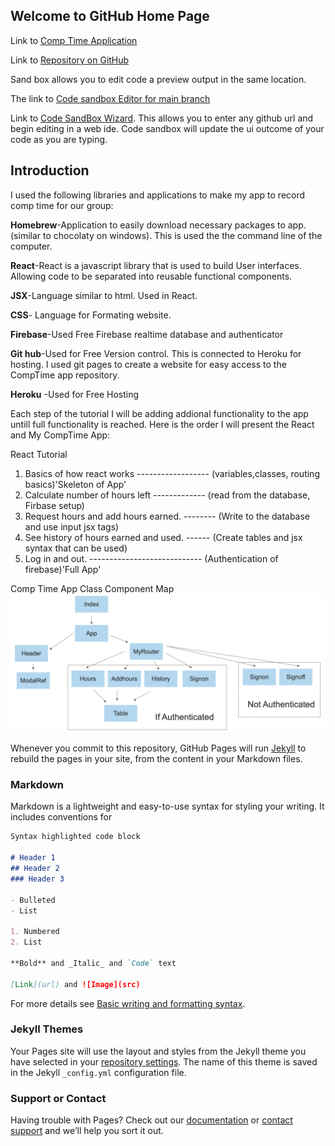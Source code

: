 ## Welcome to GitHub Home Page

Link to [Comp Time Application](https://comptimeapp.herokuapp.com/)

Link to [Repository on GitHub](https://github.com/korechia/CompTimeApp/) 

Sand box allows you to edit code a preview output in the same location.

The link to [Code sandbox Editor for main branch](https://codesandbox.io/s/github/korechia/CompTimeApp/?file=/src/App.js)


Link to [Code SandBox Wizard](https://codesandbox.io/s/github). This allows you to enter any github url and begin editing in a web ide.
Code sandbox will update the ui outcome of your code as you are typing.


## Introduction
I used the following libraries and applications to make my app to record comp time for our group:

**Homebrew**-Application to easily download necessary packages to app. (similar to chocolaty on windows). This is used the the command line of the computer.

**React**-React is a javascript library that is used to build User interfaces. Allowing code to be separated into reusable functional components.

**JSX**-Language similar to html. Used in React.

**CSS**- Language for Formating website.

**Firebase**-Used Free Firebase realtime database and authenticator

**Git hub**-Used for Free Version control. This is connected to Heroku for hosting. I used git pages to create a website for easy access to the CompTime app repository.

**Heroku** -Used for Free Hosting 


Each step of the tutorial I will be adding addional functionality to the app untill full functionality is reached.
Here is the order I will present the React and My CompTime App:

React Tutorial
  1. Basics of how react works ------------------ (variables,classes, routing basics)'Skeleton of App'
  2. Calculate number of hours left ------------- (read from the database, Firbase setup)
  3. Request hours and add hours earned. -------- (Write to the database and use input jsx tags)
  4. See history of hours earned and used. ------ (Create tables and jsx syntax that can be used)
  5. Log in and out. ---------------------------- (Authentication of firebase)'Full App' 


Comp Time App Class Component Map
![CompTimeApplicationMap](CompTimeApplicationMap.png)



Whenever you commit to this repository, GitHub Pages will run [Jekyll](https://jekyllrb.com/) to rebuild the pages in your site, from the content in your Markdown files.

### Markdown

Markdown is a lightweight and easy-to-use syntax for styling your writing. It includes conventions for

```markdown
Syntax highlighted code block

# Header 1
## Header 2
### Header 3

- Bulleted
- List

1. Numbered
2. List

**Bold** and _Italic_ and `Code` text

[Link](url) and ![Image](src)
```

For more details see [Basic writing and formatting syntax](https://docs.github.com/en/github/writing-on-github/getting-started-with-writing-and-formatting-on-github/basic-writing-and-formatting-syntax).

### Jekyll Themes

Your Pages site will use the layout and styles from the Jekyll theme you have selected in your [repository settings](https://github.com/korechia/CompTimeApp/settings/pages). The name of this theme is saved in the Jekyll `_config.yml` configuration file.

### Support or Contact

Having trouble with Pages? Check out our [documentation](https://docs.github.com/categories/github-pages-basics/) or [contact support](https://support.github.com/contact) and we’ll help you sort it out.
